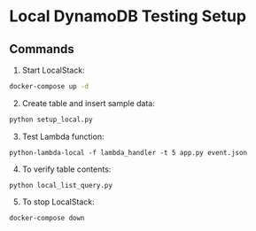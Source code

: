 # Local DynamoDB Testing Setup

## Commands

1. Start LocalStack:
```bash
docker-compose up -d
```

2. Create table and insert sample data:

```bash
python setup_local.py
```

3. Test Lambda function:

```shell
python-lambda-local -f lambda_handler -t 5 app.py event.json
```

4. To verify table contents:

```shell
python local_list_query.py
```

5. To stop LocalStack:

```shell
docker-compose down
```
